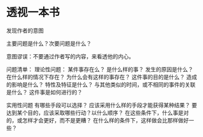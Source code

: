 # 透视一本书




发现作者的意图

主要问题是什么？次要问题是什么？

意图谬误：不要通过作者写的内容，来看透他的内心。

问题清单：
理论性问题：
某件事存在么？
是什么样的事？
发生的原因是什么？
在什么样的情况下存在？
为什么会有这样的事存在？
这件事的目的是什么？
造成的影响是什么？
特性及特征是什么？
与其他类似的时间，或不相同的事件的关联是什么？
这件事是如何进行的？

实用性问题
有哪些手段可以选择？
应该采用什么样的手段才能获得某种结果？
要达到某个目的，应该采取哪些行动？以什么顺序？
在这些条件下，什么事是对的，或怎样才会更好，而不是更糟？
在什么样的条件下，这样做会比那样做好一些？
